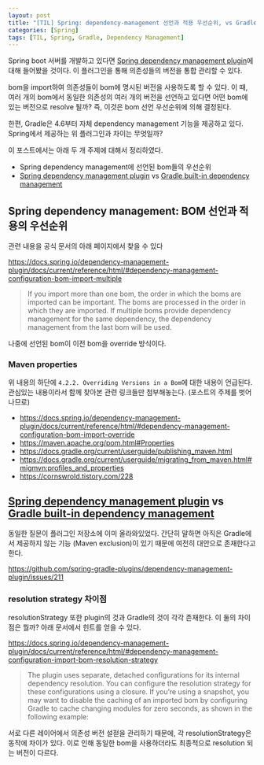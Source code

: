 ```yaml
---
layout: post
title: "[TIL] Spring: dependency-management 선언과 적용 우선순위, vs Gradle dependency management 차이점"
categories: [Spring]
tags: [TIL, Spring, Gradle, Dependency Management]
---
```


Spring boot 서버를 개발하고 있다면 [Spring dependency management plugin]에 대해 들어봤을 것이다. 이 플러그인을 통해 의존성들의 버전을 통합 관리할 수 있다.

bom을 import하여 의존성들이 bom에 명시된 버전을 사용하도록 할 수 있다. 이 때, 여러 개의 bom에서 동일한 의존성의 여러 개의 버전을 선언하고 있다면 어떤 bom에 있는 버전으로 resolve 될까? 즉, 이것은 bom 선언 우선순위에 의해 결정된다.

한편, Gradle은 4.6부터 자체 dependency management 기능을 제공하고 있다. Spring에서 제공하는 위 플러그인과 차이는 무엇일까?

이 포스트에서는 아래 두 개 주제에 대해서 정리하였다.

- Spring dependency management에 선언된 bom들의 우선순위
- [Spring dependency management plugin] vs [Gradle built-in dependency management]

## Spring dependency management: BOM 선언과 적용의 우선순위

관련 내용을 공식 문서의 아래 페이지에서 찾을 수 있다

<https://docs.spring.io/dependency-management-plugin/docs/current/reference/html/#dependency-management-configuration-bom-import-multiple>

> If you import more than one bom, the order in which the boms are imported can be important. The boms are processed in the order in which they are imported. If multiple boms provide dependency management for the same dependency, the dependency management from the last bom will be used.

나중에 선언된 bom이 이전 bom을 override 방식이다. 

### Maven properties

위 내용의 하단에 `4.2.2. Overriding Versions in a Bom`에 대한 내용이 언급된다. 관심있는 내용이라서 함께 찾아본 관련 링크들만 첨부해놓는다. (포스트의 주제를 벗어나므로)

- <https://docs.spring.io/dependency-management-plugin/docs/current/reference/html/#dependency-management-configuration-bom-import-override>
- <https://maven.apache.org/pom.html#Properties>
- <https://docs.gradle.org/current/userguide/publishing_maven.html>
- <https://docs.gradle.org/current/userguide/migrating_from_maven.html#migmvn:profiles_and_properties>
- <https://cornswrold.tistory.com/228>

## [Spring dependency management plugin] vs [Gradle built-in dependency management]

동일한 질문이 플러그인 저장소에 이미 올라와있었다. 간단히 말하면 아직은 Gradle에서 제공하지 않는 기능 (Maven exclusion)이 있기 때문에 여전히 대안으로 존재한다고 한다.

<https://github.com/spring-gradle-plugins/dependency-management-plugin/issues/211>

### resolution strategy 차이점

resolutionStrategy 또한 plugin의 것과 Gradle의 것이 각각 존재한다. 이 둘의 차이점은 뭘까? 아래 문서에서 힌트를 얻을 수 있다.

<https://docs.spring.io/dependency-management-plugin/docs/current/reference/html/#dependency-management-configuration-import-bom-resolution-strategy>

> The plugin uses separate, detached configurations for its internal dependency resolution. You can configure the resolution strategy for these configurations using a closure. If you’re using a snapshot, you may want to disable the caching of an imported bom by configuring Gradle to cache changing modules for zero seconds, as shown in the following example:

서로 다른 레이어에서 의존성 버전 설젇을 관리하기 때문에, 각 resolutionStrategy은 동작에 차이가 있다. 이로 인해 동일한 bom을 사용하더라도 최종적으로 resolution 되는 버전이 다르다.

[Spring dependency management plugin]: https://docs.spring.io/dependency-management-plugin/docs/current/reference/html/

[Gradle built-in dependency management]: https://docs.gradle.org/current/userguide/core_dependency_management.html
